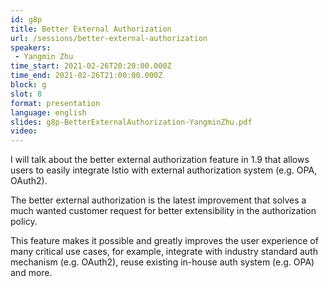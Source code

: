 ```yaml
---
id: g8p
title: Better External Authorization
url: /sessions/better-external-authorization
speakers:
 - Yangmin Zhu
time_start: 2021-02-26T20:20:00.000Z
time_end: 2021-02-26T21:00:00.000Z
block: g
slot: 8
format: presentation
language: english
slides: g8p-BetterExternalAuthorization-YangminZhu.pdf
video:
---
```


I will talk about the better external authorization feature in 1.9 that allows users to easily integrate Istio with external authorization system (e.g. OPA, OAuth2).

The better external authorization is the latest improvement that solves a much wanted customer request for better extensibility in the authorization policy.

This feature makes it possible and greatly improves the user experience of many critical use cases, for example, integrate with industry standard auth mechanism (e.g. OAuth2), reuse existing in-house auth system (e.g. OPA) and more.
